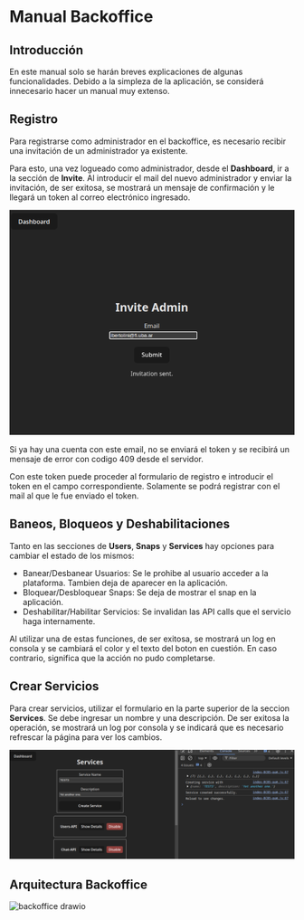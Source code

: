 
# Manual Backoffice

## Introducción

En este manual solo se harán breves explicaciones de algunas funcionalidades.
Debido a la simpleza de la aplicación, se considerá innecesario hacer un manual muy extenso.

## Registro

Para registrarse como administrador en el backoffice, es necesario recibir una invitación
de un administrador ya existente.

Para esto, una vez logueado como administrador,
desde el **Dashboard**, ir a la sección de **Invite**.
Al introducir el mail del nuevo administrador y enviar la invitación, de ser
exitosa, se mostrará un mensaje de confirmación y le llegará un token al correo electrónico ingresado.

![](./images/backoffice/invite.png)

Si ya hay una cuenta con este email, no se enviará el token y se recibirá un mensaje de error 
con codigo 409 desde el servidor.

Con este token puede proceder al formulario de registro e introducir el token
en el campo correspondiente. Solamente se podrá registrar con el mail al que le fue enviado el token.

## Baneos, Bloqueos y Deshabilitaciones

Tanto en las secciones de **Users**, **Snaps** y **Services** hay opciones para cambiar el estado de los mismos:
* Banear/Desbanear Usuarios:
Se le prohibe al usuario acceder a la plataforma. Tambien deja de aparecer en la aplicación.
* Bloquear/Desbloquear Snaps:
Se deja de mostrar el snap en la aplicación.
* Deshabilitar/Habilitar Servicios:
Se invalidan las API calls que el servicio haga internamente.

Al utilizar una de estas funciones, de ser exitosa, se mostrará un log en consola y se cambiará el
color y el texto del boton en cuestión. En caso contrario, significa que la acción no pudo completarse.

## Crear Servicios

Para crear servicios, utilizar el formulario en la parte superior de la seccion **Services**.
Se debe ingresar un nombre y una descripción. De ser exitosa la operación,
se mostrará un log por consola y se indicará que es necesario refrescar la página para ver los cambios.

![](./images/backoffice/newservice.png)

## Arquitectura Backoffice
![backoffice drawio](https://github.com/user-attachments/assets/68132008-a965-403d-ac78-8c0b542424fc)
